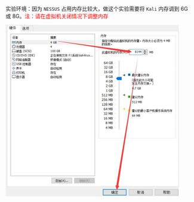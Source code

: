 
实验环境：因为 `NESSUS` 占用内存比较大，做这个实验需要将 `Kali` 内存调到 6G 或 8G。<span style='color: red'>注：请在虚拟机关闭情况下调整内存</span>

<img src="assets/image/渗透测试系统Kali_Linux/NESSUS/NESSUS 安装配置/调整虚拟机内存.png" alt="调整虚拟机内存" align=center />















